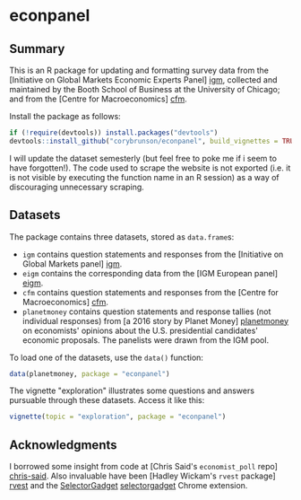 # econpanel

## Summary

This is an R package for updating and formatting survey data from the [Initiative on Global Markets Economic Experts Panel] [igm], collected and maintained by the Booth School of Business at the University of Chicago; and from the [Centre for Macroeconomics] [cfm].

Install the package as follows:

```r
if (!require(devtools)) install.packages("devtools")
devtools::install_github("corybrunson/econpanel", build_vignettes = TRUE)
```

I will update the dataset semesterly (but feel free to poke me if i seem to have forgotten!). The code used to scrape the website is not exported (i.e. it is not visible by executing the function name in an R session) as a way of discouraging unnecessary scraping.

[igm]: http://www.igmchicago.org/igm-economic-experts-panel
[cfm]: http://cfmsurvey.org/

## Datasets

The package contains three datasets, stored as `data.frame`s:

* `igm` contains question statements and responses from the [Initiative on Global Markets panel] [igm].
* `eigm` contains the corresponding data from the [IGM European panel] [eigm].
* `cfm` contains question statements and responses from the [Centre for Macroeconomics] [cfm].
* `planetmoney` contains question statements and response tallies (not individual responses) from [a 2016 story by Planet Money] [planetmoney] on economists' opinions about the U.S. presidential candidates' economic proposals. The panelists were drawn from the IGM pool.

[eigm]: http://www.igmchicago.org/european-economic-experts-panel
[planetmoney]: http://www.npr.org/sections/money/2016/02/26/468298576/economists-on-candidates-proposals-mostly-bad

To load one of the datasets, use the `data()` function:

```r
data(planetmoney, package = "econpanel")
```

The vignette "exploration" illustrates some questions and answers pursuable through these datasets. Access it like this:

```r
vignette(topic = "exploration", package = "econpanel")
```

## Acknowledgments

I borrowed some insight from code at [Chris Said's `economist_poll` repo] [chris-said]. Also invaluable have been [Hadley Wickam's `rvest` package] [rvest] and the [SelectorGadget] [selectorgadget] Chrome extension.

[chris-said]: https://github.com/csaid/economist_poll
[rvest]: http://blog.rstudio.org/2014/11/24/rvest-easy-web-scraping-with-r/
[selectorgadget]: http://selectorgadget.com/
